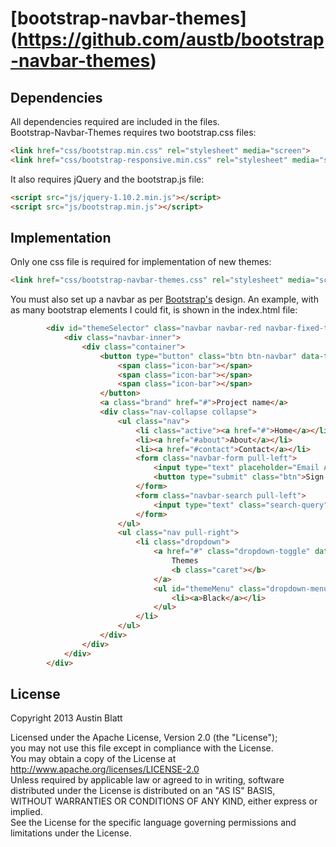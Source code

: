 [bootstrap-navbar-themes] (https://github.com/austb/bootstrap-navbar-themes)
=======================

## Dependencies

All dependencies required are included in the files.  
Bootstrap-Navbar-Themes requires two bootstrap.css files:
```html
<link href="css/bootstrap.min.css" rel="stylesheet" media="screen">
<link href="css/bootstrap-responsive.min.css" rel="stylesheet" media="screen">
```
It also requires jQuery and the bootstrap.js file:
```html
<script src="js/jquery-1.10.2.min.js"></script>
<script src="js/bootstrap.min.js"></script>
```

## Implementation

Only one css file is required for implementation of new themes:
```html
<link href="css/bootstrap-navbar-themes.css" rel="stylesheet" media="screen">
```
You must also set up a navbar as per <a href="http://getbootstrap.com/2.3.2/index.html" target="_blank">Bootstrap's</a> design.
An example, with as many bootstrap elements I could fit, is shown in the index.html file:
```html
        <div id="themeSelector" class="navbar navbar-red navbar-fixed-top">
            <div class="navbar-inner">
                <div class="container">
                    <button type="button" class="btn btn-navbar" data-toggle="collapse" data-target=".nav-collapse">
                        <span class="icon-bar"></span>
                        <span class="icon-bar"></span>
                        <span class="icon-bar"></span>
                    </button>
                    <a class="brand" href="#">Project name</a>
                    <div class="nav-collapse collapse">
                        <ul class="nav">
                            <li class="active"><a href="#">Home</a></li>
                            <li><a href="#about">About</a></li>
                            <li><a href="#contact">Contact</a></li>
                            <form class="navbar-form pull-left">
                                <input type="text" placeholder="Email Address" class="span2">
                                <button type="submit" class="btn">Sign Up</button>
                            </form>
                            <form class="navbar-search pull-left">
                                <input type="text" class="search-query" placeholder="Search">
                            </form>
                        </ul>
                        <ul class="nav pull-right">
                            <li class="dropdown">
                                <a href="#" class="dropdown-toggle" data-toggle="dropdown">
                                    Themes
                                    <b class="caret"></b>
                                </a>
                                <ul id="themeMenu" class="dropdown-menu">
                                    <li><a>Black</a></li>
                                </ul>
                            </li>
                        </ul>
                    </div>
                </div>
            </div>
        </div>
```

## License

   Copyright 2013 Austin Blatt  

   Licensed under the Apache License, Version 2.0 (the "License");  
   you may not use this file except in compliance with the License.  
   You may obtain a copy of the License at  
     http://www.apache.org/licenses/LICENSE-2.0  
   Unless required by applicable law or agreed to in writing, software  
   distributed under the License is distributed on an "AS IS" BASIS,  
   WITHOUT WARRANTIES OR CONDITIONS OF ANY KIND, either express or implied.  
   See the License for the specific language governing permissions and  
   limitations under the License.